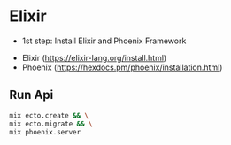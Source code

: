 # Elixir

* 1st step: Install Elixir and Phoenix Framework
- Elixir (https://elixir-lang.org/install.html)
- Phoenix (https://hexdocs.pm/phoenix/installation.html)

## Run Api

```bash
mix ecto.create && \
mix ecto.migrate && \
mix phoenix.server
```
